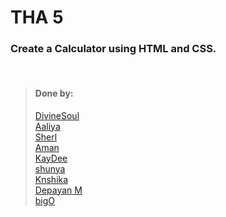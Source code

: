 # THA 5

### Create a Calculator using HTML and CSS.

<br>

> #### Done by:
> [DivineSoul](https://github.com/CodeBlooded-RahulMaurya/Devsnest-WebDev/tree/main/Day-05-Calculator)<br>
> [Aaliya](https://github.com/Aaliya7516/DevsNest/tree/main/Web%20Development/Day-5-JS1)<br>
> [Sherl](https://github.com/aayushi221/Devsnest-Frontend/tree/main/Day%205)<br>
> [Aman](https://github.com/aman-malviya/Devsnest-Frontend/tree/master/Day5)<br>
> [KayDee](https://github.com/kaydee0502/devsnest-frontend/tree/master/THA%20calc) <br>
> [shunya](https://github.com/suresh26601/devsnest_THAs/tree/master/THA_Day_5)<br>
> [Knshika](https://github.com/knshika/Devsnest-frontend/tree/main/Day%205%20Calculator)<br>
> [Depayan M](https://github.com/DepayanMondal/Extra/tree/main/Calculator)<br>
> [bigO](https://github.com/shubham7999/Devsnest-Frontend/tree/main/THA-5)<br>



